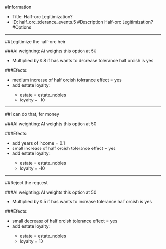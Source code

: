 #Information
 - Title: Half-orc Legitimization?
 - ID: half_orc_tolerance_events.5
#Description
Half-orc Legitimization?
#Options

___
##Legitimize the half-orc heir

###AI weighting:
AI weights this option at 50
 - Multiplied by 0.8 if has wants to decrease tolerance half orcish is yes


###Efects:<ul><li>medium increase of half orcish tolerance effect = yes</li><li>add estate loyalty:</li><ul><li>estate = estate_nobles</li><li>loyalty = -10</li></ul></ul>

___
##I can do that, for money

###AI weighting:
AI weights this option at 50


###Efects:<ul><li>add years of income = 0.1</li><li>small increase of half orcish tolerance effect = yes</li><li>add estate loyalty:</li><ul><li>estate = estate_nobles</li><li>loyalty = -10</li></ul></ul>

___
##Reject the request

###AI weighting:
AI weights this option at 50
 - Multiplied by 0.5 if has wants to increase tolerance half orcish is yes


###Efects:<ul><li>small decrease of half orcish tolerance effect = yes</li><li>add estate loyalty:</li><ul><li>estate = estate_nobles</li><li>loyalty = 10</li></ul></ul>
